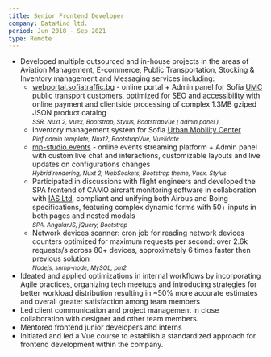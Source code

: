 ```yaml
---
title: Senior Frontend Developer
company: DataMind ltd.
period: Jun 2018 - Sep 2021
type: Remote
---
```


- Developed multiple outsourced and in-house projects in the areas of Aviation Management, E-commerce, Public Transportation, Stocking & Inventory management and Messaging services including:
  - [webportal.sofiatraffic.bg](https://webportal.sofiatraffic.bg/en) - online portal + Admin panel for Sofia [UMC](https://www.sofiatraffic.bg) public transport customers, optimized for SEO and accessibility with online payment and clientside processing of complex 1.3MB gziped JSON product catalog
    <br><small>_SSR, Nuxt 2, Vuex, Bootstrap, Stylus, BootstrapVue ( admin panel )_</small>
  - Inventory management system for Sofia [Urban Mobility Center](https://www.sofiatraffic.bg)
    <br><small>_Piaf admin template, Nuxt2, BootstrapVue, Vuelidate_</small>
  - [mp-studio.events](https://mp-studio.events) - online events streaming platform + Admin panel with custom live chat and interactions, customizable layouts and live updates on configurations changes
    <br><small>_Hybrid rendering, Nuxt 2, WebSockets, Bootstrap theme, Vuex, Stylus_</small>
  - Participated in discussions with flight engineers and developed the SPA frontend of CAMO aircraft monitoring software in collaboration with [IAS Ltd](https://www.ias-eu.com/), compliant and unifying both Airbus and Boing specifications, featuring complex dynamic forms with 50+ inputs in both pages and nested modals
    <br><small>_SPA, AngularJS, jQuery, Bootstrap_</small>
  - Network devices scanner: cron job for reading network devices counters optimized for maximum requests per second: over 2.6k requests/s across 80+ devices, approximately 6 times faster then previous solution
    <br><small>_Nodejs, snmp-node, MySQL, pm2_</small>
- Ideated and applied optimizations in internal workflows by incorporating Agile practices, organizing tech meetups and introducing strategies for better workload distribution resulting in ~50% more accurate estimates and overall greater satisfaction among team members
- Led client communication and project management in close collaboration with designer and other team members.
- Mentored frontend junior developers and interns
- Initiated and led a Vue course to establish a standardized approach for frontend development within the company.
